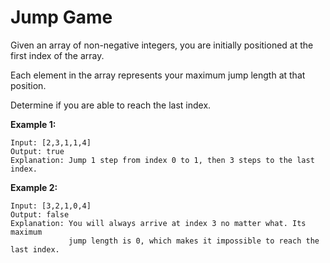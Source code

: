 # Jump Game

Given an array of non-negative integers, you are initially positioned at the first index of the array.

Each element in the array represents your maximum jump length at that position.

Determine if you are able to reach the last index.

__Example 1:__

```pseudo
Input: [2,3,1,1,4]
Output: true
Explanation: Jump 1 step from index 0 to 1, then 3 steps to the last index.
```

__Example 2:__

```pseudo
Input: [3,2,1,0,4]
Output: false
Explanation: You will always arrive at index 3 no matter what. Its maximum
             jump length is 0, which makes it impossible to reach the last index.
```